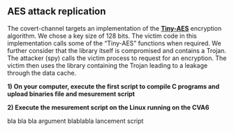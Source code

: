 ## AES attack replication

The covert-channel targets an implementation of the [**Tiny-AES**](https://github.com/kokke/tiny-AES-c) encryption algorithm. We chose a key size of 128 bits. The victim code in this implementation calls some of the “Tiny-AES” functions when required. We further consider that the library itself is compromised and contains a Trojan. The attacker (spy) calls the victim process to request for an encryption. The victim then uses the library containing the Trojan leading to a leakage through the data cache.

**1) On your computer, execute the first script to compile C programs and upload binaries file and mesurement script**

**2) Execute the mesurement script on the Linux running on the CVA6**

bla bla bla
argument
blablabla lancement script
